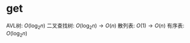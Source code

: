 # get

AVL树: $O(\log_{2}n)$
二叉查找树: $O(\log_{2} n) \rightarrow O(n)$
散列表: $O(1) \rightarrow O(n)$
有序表: $O(\log_{2}n)$